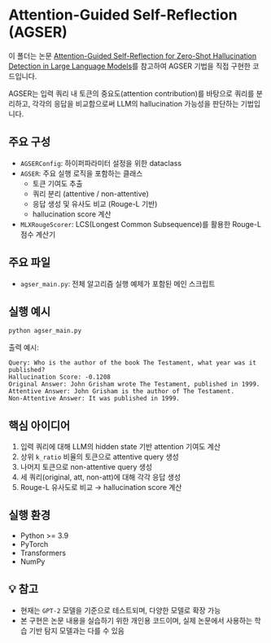 # Attention-Guided Self-Reflection (AGSER)

이 폴더는 논문 [Attention-Guided Self-Reflection for Zero-Shot Hallucination Detection in Large Language Models](https://arxiv.org/abs/2402.06679)를 참고하여 AGSER 기법을 직접 구현한 코드입니다.

AGSER는 입력 쿼리 내 토큰의 중요도(attention contribution)를 바탕으로 쿼리를 분리하고, 각각의 응답을 비교함으로써 LLM의 hallucination 가능성을 판단하는 기법입니다.


## 주요 구성
- `AGSERConfig`: 하이퍼파라미터 설정을 위한 dataclass
- `AGSER`: 주요 실행 로직을 포함하는 클래스
  - 토큰 기여도 추출
  - 쿼리 분리 (attentive / non-attentive)
  - 응답 생성 및 유사도 비교 (Rouge-L 기반)
  - hallucination score 계산
- `MLXRougeScorer`: LCS(Longest Common Subsequence)를 활용한 Rouge-L 점수 계산기


## 주요 파일
- `agser_main.py`: 전체 알고리즘 실행 예제가 포함된 메인 스크립트


## 실행 예시
```bash
python agser_main.py
```
출력 예시:
```
Query: Who is the author of the book The Testament, what year was it published?
Hallucination Score: -0.1208
Original Answer: John Grisham wrote The Testament, published in 1999.
Attentive Answer: John Grisham is the author of The Testament.
Non-Attentive Answer: It was published in 1999.
```


## 핵심 아이디어
1. 입력 쿼리에 대해 LLM의 hidden state 기반 attention 기여도 계산
2. 상위 `k_ratio` 비율의 토큰으로 attentive query 생성
3. 나머지 토큰으로 non-attentive query 생성
4. 세 쿼리(original, att, non-att)에 대해 각각 응답 생성
5. Rouge-L 유사도로 비교 → hallucination score 계산


## 실행 환경
- Python >= 3.9
- PyTorch
- Transformers
- NumPy


## 💡 참고
- 현재는 `GPT-2` 모델을 기준으로 테스트되며, 다양한 모델로 확장 가능
- 본 구현은 논문 내용을 실습하기 위한 개인용 코드이며, 실제 논문에서 사용하는 학습 기반 탐지 모델과는 다를 수 있음


